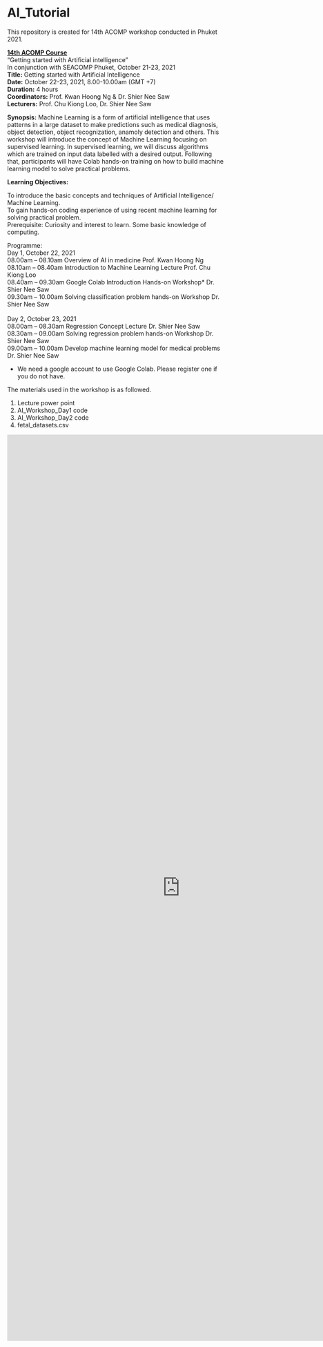 # AI_Tutorial

This repository is created for 14th ACOMP workshop conducted in Phuket 2021. 

<b><u>14th ACOMP Course</u></b> <br>
“Getting started with Artificial intelligence” <br>
In conjunction with SEACOMP Phuket, October 21-23, 2021 <br>
<b>Title:</b> 	Getting started with Artificial Intelligence <br>
<b>Date:</b>	October 22-23, 2021, 8.00-10.00am (GMT +7) <br>
<b>Duration:</b>	4 hours <br>
<b>Coordinators:</b>	Prof. Kwan Hoong Ng & Dr. Shier Nee Saw <br>
<b>Lecturers:</b>	Prof. Chu Kiong Loo, Dr. Shier Nee Saw <br>

<b>Synopsis:</b> Machine Learning is a form of artificial intelligence that uses patterns in a large dataset to make predictions such as medical diagnosis, object detection, object recognization, anamoly detection and others. This workshop will introduce the concept of Machine Learning focusing on supervised learning. In supervised learning, we will discuss algorithms which are trained on input data labelled with a desired output. Following that, participants will have Colab hands-on training on how to build machine learning model to solve practical problems.

<b>Learning Objectives:</b>

To introduce the basic concepts and techniques of Artificial Intelligence/ Machine Learning. <br>
To gain hands-on coding experience of using recent machine learning for solving practical problem. <br>
Prerequisite: Curiosity and interest to learn. Some basic knowledge of computing.

Programme: <br>
Day 1, October 22, 2021 <br>
08.00am – 08.10am	Overview of AI in medicine	Prof. Kwan Hoong Ng  <br>
08.10am – 08.40am	Introduction to Machine Learning Lecture	Prof. Chu Kiong Loo  <br>
08.40am – 09.30am	Google Colab Introduction Hands-on Workshop*	Dr. Shier Nee Saw <br>
09.30am – 10.00am	Solving classification problem hands-on Workshop	Dr. Shier Nee Saw <br><br>
Day 2, October 23, 2021 <br>
08.00am – 08.30am	Regression Concept Lecture	Dr. Shier Nee Saw <br>
08.30am – 09.00am	Solving regression problem hands-on Workshop	Dr. Shier Nee Saw <br>
09.00am – 10.00am	Develop machine learning model for medical problems	Dr. Shier Nee Saw <br>
* We need a google account to use Google Colab. Please register one if you do not have.

The materials used in the workshop is as followed.  
1. Lecture power point
2. AI_Workshop_Day1 code
3. AI_Workshop_Day2 code
4. fetal_datasets.csv

<embed src="https://github.com/shiernee/AI_Tutorial/blob/46f96654edd5c03671dc438f085eb202a87f790a/ACOMP_poster.pdf" width="800px" height="2100px" />





